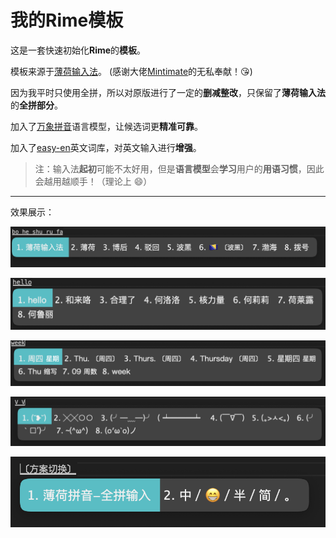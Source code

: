 # 我的Rime模板

这是一套快速初始化**Rime**的**模板**。

模板来源于[薄荷输入法](https://github.com/Mintimate/oh-my-rime "跳转GitHub仓库")。  (感谢大佬[Mintimate](https://github.com/Mintimate "跳转原作者GitHub主页")的无私奉献！😘)

因为我平时只使用全拼，所以对原版进行了一定的**删减整改**，只保留了**薄荷输入法**的**全拼部分**。

加入了[万象拼音](https://github.com/amzxyz/RIME-LMDG "跳转GitHub仓库")语言模型，让候选词更**精准可靠**。

加入了[easy-en](https://github.com/BlindingDark/rime-easy-en.git "跳转GitHub仓库")英文词库，对英文输入进行**增强**。

> 注：输入法**起初**可能不太好用，但是**语言模型**会**学习**用户的**用语习惯**，因此会越用越顺手！（理论上 😄）

---

效果展示：

![薄荷输入法](images/薄荷输入法.png)

![hello](images/hello.png)

![week](images/week.png)

![emoji](images/emoji.png)

![模式切换](images/模式切换.png)